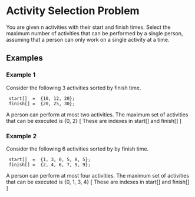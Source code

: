 # Activity Selection Problem

You are given n activities with their start and finish times. Select the maximum number of activities that can be performed by a single person, assuming that a person can only work on a single activity at a time.


## Examples

### Example 1

Consider the following 3 activities sorted by finish time.

     start[]  =  {10, 12, 20};
     finish[] =  {20, 25, 30};
     
A person can perform at most two activities. The maximum set of activities that can be executed is {0, 2} [ These are indexes in start[] and 
finish[] ]

### Example 2

Consider the following 6 activities sorted by by finish time.

     start[]  =  {1, 3, 0, 5, 8, 5};
     finish[] =  {2, 4, 6, 7, 9, 9};
     
A person can perform at most four activities. The maximum set of activities that can be executed is {0, 1, 3, 4} [ These are indexes in start[] and 
finish[] ]